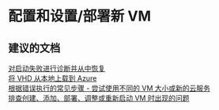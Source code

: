 <properties
    pageTitle="configuration and setup/deploy a new vm"
    description="配置和设置/部署新 VM"
    service="microsoft.compute"
    resource="virtualmachines"
    authors="kasparks"
    displayOrder=""
    selfHelpType="generic"
    supportTopicIds="32411844"
    resourceTags=""
    productPesIds="14749"
    cloudEnvironments="public"
/>


# <a name="configuration-and-setupdeploy-a-new-vm"></a>配置和设置/部署新 VM

## <a name="recommended-documents"></a>**建议的文档**
[对启动失败进行诊断并从中恢复](https://azure.microsoft.com/blog/boot-diagnostics-for-virtual-machines-v2/)<br>
[将 VHD 从本地上载到 Azure](https://azure.microsoft.com/documentation/articles/virtual-machines-windows-classic-createupload-vhd/)<br>
[根据错误执行的常见步骤 - 尝试使用不同的 VM 大小或新的云服务](https://azure.microsoft.com/documentation/articles/virtual-machines-windows-allocation-failure/#error-string-lookup)<br>
[排查创建、添加、部署、调整或重新启动 VM 时出现的问题](http://aka.ms/azCreateTroubleshoot)


